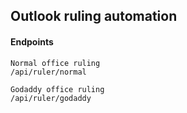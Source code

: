 ## Outlook ruling automation

#### Endpoints
```
Normal office ruling
/api/ruler/normal
```

```
Godaddy office ruling
/api/ruler/godaddy
```